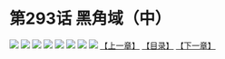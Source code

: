 # 第293话 黑角域（中）
![](https://mhpic.xiaomingtaiji.net/comic/D/斗破苍穹拆分版/293话/1.jpg-zymk.middle.webp)
![](https://mhpic.xiaomingtaiji.net/comic/D/斗破苍穹拆分版/293话/2.jpg-zymk.middle.webp)
![](https://mhpic.xiaomingtaiji.net/comic/D/斗破苍穹拆分版/293话/3.jpg-zymk.middle.webp)
![](https://mhpic.xiaomingtaiji.net/comic/D/斗破苍穹拆分版/293话/4.jpg-zymk.middle.webp)
![](https://mhpic.xiaomingtaiji.net/comic/D/斗破苍穹拆分版/293话/5.jpg-zymk.middle.webp)
![](https://mhpic.xiaomingtaiji.net/comic/D/斗破苍穹拆分版/293话/6.jpg-zymk.middle.webp)
![](https://mhpic.xiaomingtaiji.net/comic/D/斗破苍穹拆分版/293话/7.jpg-zymk.middle.webp)
![](https://mhpic.xiaomingtaiji.net/comic/D/斗破苍穹拆分版/293话/8.jpg-zymk.middle.webp)
[【上一章】](./292.md)
[【目录】](./READMD.md)
[【下一章】](./294.md)
